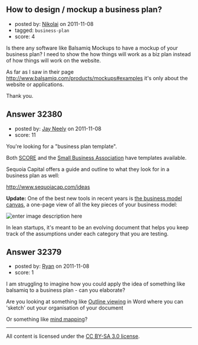 ## How to design / mockup a business plan?

- posted by: [Nikolai](https://stackexchange.com/users/-1/13205-nikolai) on 2011-11-08
- tagged: `business-plan`
- score: 4

Is there any software like Balsamiq Mockups to have a mockup of your business plan?
I need to show  the how things will work as a biz plan instead of how things will work on the website.

As far as I saw in their page http://www.balsamiq.com/products/mockups#examples it's only about the website or applications.

Thank you.


## Answer 32380

- posted by: [Jay Neely](https://stackexchange.com/users/-1/1801-jay-neely) on 2011-11-08
- score: 11

<p>You're looking for a "business plan template".</p>

<p>Both <a href="http://www.score.org/resources/business-plans-financial-statements-template-gallery" rel="nofollow">SCORE</a> and the <a href="http://web.sba.gov/busplantemplate/BizPlanStart.cfm" rel="nofollow">Small Business Association</a> have templates available.</p>

<p>Sequoia Capital offers a guide and outline to what they look for in a business plan as well:</p>

<p><a href="http://www.sequoiacap.com/ideas" rel="nofollow">http://www.sequoiacap.com/ideas</a></p>

<p><strong>Update:</strong> One of the best new tools in recent years is <a href="http://www.businessmodelgeneration.com/canvas" rel="nofollow">the business model canvas</a>, a one-page view of all the key pieces of your business model: </p>

<p><img src="http://i.stack.imgur.com/LLj0D.png" alt="enter image description here"></p>

<p>In lean startups, it's meant to be an evolving document that helps you keep track of the assumptions under each category that you are testing.</p>



## Answer 32379

- posted by: [Ryan](https://stackexchange.com/users/-1/465-ryan) on 2011-11-08
- score: 1

<p>I am struggling to imagine how you could apply the idea of something like balsamiq to a business plan - can you elaborate?</p>

<p>Are you looking at something like <a href="http://office.microsoft.com/en-us/word-help/about-viewing-a-document-as-an-outline-HP005235923.aspx" rel="nofollow">Outline viewing</a> in Word where you can 'sketch' out your organisation of your document</p>

<p>Or something like <a href="http://freemind.sourceforge.net/wiki/index.php/Main_Page" rel="nofollow">mind mapping</a>?</p>




---

All content is licensed under the [CC BY-SA 3.0 license](https://creativecommons.org/licenses/by-sa/3.0/).

